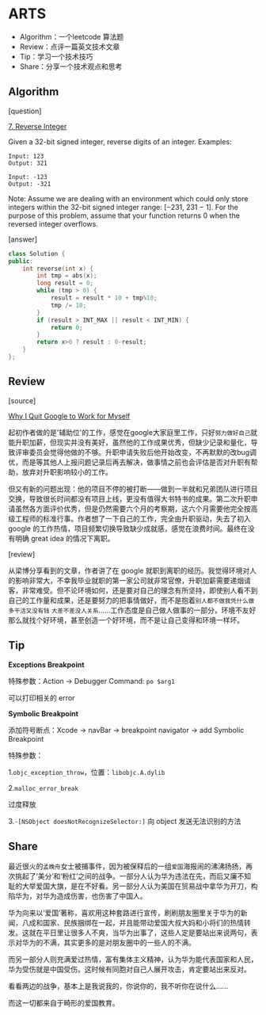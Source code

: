 # ARTS
- Algorithm：一个leetcode 算法题
- Review：点评一篇英文技术文章
- Tip：学习一个技术技巧
- Share：分享一个技术观点和思考

## Algorithm

[question]

[7. Reverse Integer](https://leetcode.com/problems/reverse-integer/)

Given a 32-bit signed integer, reverse digits of an integer.
Examples:

```
Input: 123
Output: 321

Input: -123
Output: -321
```
Note:
Assume we are dealing with an environment which could only store integers within the 32-bit signed integer range: [−231,  231 − 1]. For the purpose of this problem, assume that your function returns 0 when the reversed integer overflows.

[answer]

```c++
class Solution {
public:
    int reverse(int x) {
        int tmp = abs(x);
        long result = 0;
        while (tmp > 0) {
            result = result * 10 + tmp%10;
            tmp /= 10;
        }
        if (result > INT_MAX || result < INT_MIN) {
            return 0;
        }
        return x>0 ? result : 0-result;
    }
};
```


## Review

[source]

[ Why I Quit Google to Work for Myself](https://mtlynch.io/why-i-quit-google/?utm_source=wanqu.co&utm_campaign=Wanqu+Daily&utm_medium=website)

起初作者做的是'辅助位'的工作，感觉在google大家庭里工作，只好`努力做好自己`就能升职加薪，但现实并没有美好，虽然他的工作成果优秀，但缺少记录和量化，导致评审委员会觉得他做的不够。升职申请失败后他开始改变，不再默默的改bug调优，而是等其他人上报问题记录后再去解决，做事情之前也会评估是否对升职有帮助，放弃对升职影响较小的工作。

但又有新的问题出现：他的项目不停的被打断——做到一半就和兄弟团队进行项目交换，导致很长时间都没有项目上线，更没有值得大书特书的成果。第二次升职申请虽然各方面评价优秀，但是仍然需要六个月的考察期，这六个月需要他完全按高级工程师的标准行事。作者想了一下自己的工作，完全由升职驱动，失去了初入 google 的工作热情，项目频繁切换导致缺少成就感，感觉在浪费时间。最终在没有明确 great idea 的情况下离职。

[review]

从梁博分享看到的文章，作者讲了在 google 就职到离职的经历。我觉得环境对人的影响非常大，不幸我毕业就职的第一家公司就非常官僚，升职加薪需要递烟请客，非常难受。但不论环境如何，还是要对自己的理念有所坚持，即使别人看不到自己的工作量和成果，还是要努力的把事情做好，而不是抱着`别人都不做我凭什么做` `多干活又没有钱` `大差不差没人关系`……工作态度是自己做人做事的一部分，环境不友好那么就找个好环境，甚至创造一个好环境，而不是让自己变得和环境一样坏。

## Tip

**Exceptions Breakpoint**

特殊参数：Action -> Debugger Command: ` po $arg1 `

可以打印相关的 error

**Symbolic Breakpoint**

添加符号断点：Xcode -> navBar -> breakpoint navigator -> add Symbolic Breakpoint 

特殊参数：

1.`objc_exception_throw`，位置：`libobjc.A.dylib`

2.`malloc_error_break`

过度释放

3.`-[NSObject doesNotRecognizeSelector:]` 向 object 发送无法识别的方法




## Share

最近很火的`孟晚舟`女士被捕事件，因为被保释后的一组`爱国`海报闹的沸沸扬扬，再次挑起了‘美分’和‘粉红’之间的战争。一部分人认为华为违法在先，而后又廉不知耻的大举爱国大旗，是在不好看。另一部分人认为美国在贸易战中拿华为开刀，构陷华为，对华为造成伤害，也伤害了中国人。

华为向来以‘爱国’著称，喜欢用这种套路进行宣传，刷刷朋友圈里关于华为的新闻，八成和国家、民族捆绑在一起，并且能带动爱国大叔大妈和小将们的热情转发。这就在平日里让很多人不爽，当华为出事了，这些人定是要站出来说两句，表示对华为的不满，其实更多的是对朋友圈中的一些人的不满。

而另一部分人则充满爱过热情，富有集体主义精神，认为华为能代表国家和人民，华为受伤就是中国受伤。这时候有同胞对自己人展开攻击，肯定要站出来反对。

看看两边的战争，基本上是我说我的，你说你的，我不听你在说什么……

而这一切都来自于畸形的爱国教育。

